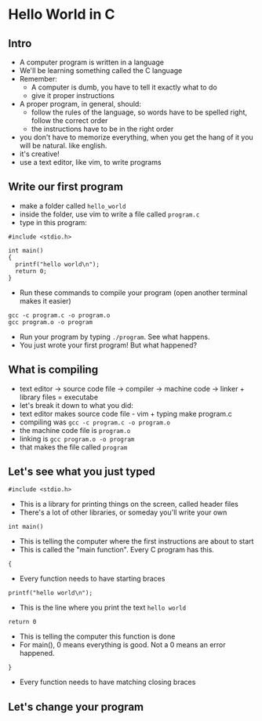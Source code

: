 # Hello World in C #

## Intro ##

* A computer program is written in a language
* We'll be learning something called the C language
* Remember:
  * A computer is dumb, you have to tell it exactly what to do
  * give it proper instructions
* A proper program, in general, should:
  * follow the rules of the language, so words have to be spelled right, follow the correct order
  * the instructions have to be in the right order
* you don't have to memorize everything, when you get the hang of it you will be natural. like english.
* it's creative!
* use a text editor, like vim, to write programs

## Write our first program ##

* make a folder called `hello_world`
* inside the folder, use vim to write a file called `program.c`
* type in this program:

```
#include <stdio.h>

int main()
{
  printf("hello world\n");
  return 0;
}
```

* Run these commands to compile your program (open another terminal makes it easier)

```
gcc -c program.c -o program.o
gcc program.o -o program
```

* Run your program by typing `./program`. See what happens.
* You just wrote your first program! But what happened?

## What is compiling ##

* text editor -> source code file -> compiler -> machine code -> linker + library files = executabe
* let's break it down to what you did:
 * text editor makes source code file - vim + typing make program.c
 * compiling was `gcc -c program.c -o program.o`
 * the machine code file is `program.o`
 * linking is `gcc program.o -o program`
 * that makes the file called `program`

## Let's see what you just typed ##

`#include <stdio.h>`
 * This is a library for printing things on the screen, called header files
 * There's a lot of other libraries, or someday you'll write your own

`int main()`
* This is telling the computer where the first instructions are about to start
* This is called the "main function". Every C program has this.

`{`
* Every function needs to have starting braces

`printf("hello world\n");`
* This is the line where you print the text `hello world`

`return 0`
* This is telling the computer this function is done
* For main(), 0 means everything is good. Not a 0 means an error happened.

`}`
* Every function needs to have matching closing braces

## Let's change your program ##

